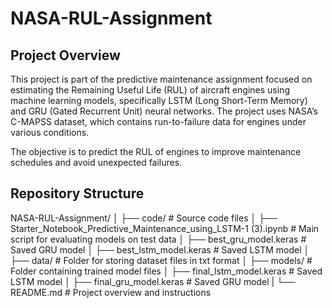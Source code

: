 # NASA-RUL-Assignment

## Project Overview
This project is part of the predictive maintenance assignment focused on estimating the Remaining Useful Life (RUL) of aircraft engines using machine learning models, specifically LSTM (Long Short-Term Memory) and GRU (Gated Recurrent Unit) neural networks. The project uses NASA’s C-MAPSS dataset, which contains run-to-failure data for engines under various conditions.

The objective is to predict the RUL of engines to improve maintenance schedules and avoid unexpected failures.


## Repository Structure
NASA-RUL-Assignment/
│
├── code/                                                                            # Source code files
│   ├── Starter_Notebook_Predictive_Maintenance_using_LSTM-1 (3).ipynb               # Main script for evaluating models on test data
│   ├── best_gru_model.keras                                                         # Saved GRU model
│   ├── best_lstm_model.keras                                                        # Saved LSTM model
│
├── data/                                                                            # Folder for storing dataset files in txt format
│
├── models/                                                                          # Folder containing trained model files
│   ├── final_lstm_model.keras                                                       # Saved LSTM model
│   ├── final_gru_model.keras                                                        # Saved GRU model
|
└── README.md                                                                        # Project overview and instructions
